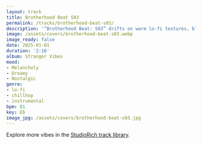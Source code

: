 ```yaml
---
layout: track
title: Brotherhood Beat S03
permalink: /tracks/brotherhood-beat-s03/
description: '“Brotherhood Beat: S03” drifts on warm lo-fi textures, blending relaxed beats, gentle synth pads, and subtly layered guitar samples. Soft percussion and airy keys build an intimate groove, while subdued bass and light tape hiss create an inviting atmosphere. The track flows with seamless transitions and understated interplay, resulting in a cohesive soundscape that feels both nostalgic and dreamlike. Perfect for studying, reflective nights, or moments of quiet focus.'
image: /assets/covers/brotherhood-beat-s03.webp
image_ready: false
date: 2025-01-01
duration: '2:16'
album: Stranger Vibes
mood:
- Melancholy
- Dreamy
- Nostalgic
genre:
- lo-fi
- chillhop
- instrumental
bpm: 81
key: Eb
image_jpg: /assets/covers/brotherhood-beat-s03.jpg
---
```


Explore more vibes in the [StudioRich track library](/tracks/).
